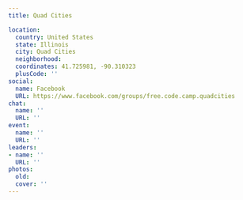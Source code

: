 ```yaml
---
title: Quad Cities

location:
  country: United States
  state: Illinois
  city: Quad Cities
  neighborhood: 
  coordinates: 41.725981, -90.310323
  plusCode: ''
social:
  name: Facebook
  URL: https://www.facebook.com/groups/free.code.camp.quadcities
chat:
  name: ''
  URL: ''
event:
  name: ''
  URL: ''
leaders:
- name: ''
  URL: ''
photos:
  old: 
  cover: ''
---
```

